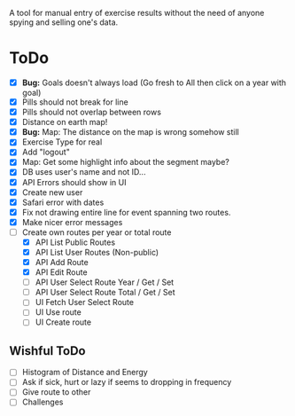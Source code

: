 A tool for manual entry of exercise results without the need of anyone spying and selling one's data.

# ToDo

- [x] **Bug:** Goals doesn't always load (Go fresh to All then click on a year with goal)
- [x] Pills should not break for line
- [x] Pills should not overlap between rows
- [x] Distance on earth map!
- [x] **Bug:** Map: The distance on the map is wrong somehow still
- [x] Exercise Type for real
- [x] Add "logout"
- [x] Map: Get some highlight info about the segment maybe?
- [x] DB uses user's name and not ID...
- [x] API Errors should show in UI
- [x] Create new user
- [x] Safari error with dates
- [x] Fix not drawing entire line for event spanning two routes.
- [x] Make nicer error messages
- [ ] Create own routes per year or total route
  - [x] API List Public Routes
  - [x] API List User Routes (Non-public)
  - [x] API Add Route 
  - [x] API Edit Route 
  - [ ] API User Select Route Year / Get / Set
  - [ ] API User Select Route Total / Get / Set
  - [ ] UI Fetch User Select Route
  - [ ] UI Use route
  - [ ] UI Create route

## Wishful ToDo

- [ ] Histogram of Distance and Energy
- [ ] Ask if sick, hurt or lazy if seems to dropping in frequency
- [ ] Give route to other
- [ ] Challenges
